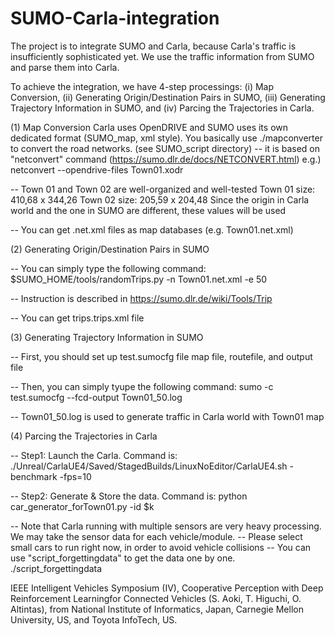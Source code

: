 # SUMO-Carla-integration

The project is to integrate SUMO and Carla, because Carla's traffic is insufficiently sophisticated yet.
We use the traffic information from SUMO and parse them into Carla.

To achieve the integration, we have 4-step processings: (i) Map Conversion, (ii) Generating Origin/Destination Pairs in SUMO, (iii) Generating Trajectory Information in SUMO, and (iv) Parcing the Trajectories in Carla.

(1) Map Conversion
Carla uses OpenDRIVE and SUMO uses its own dedicated format (SUMO_map, xml style).
You basically use ./mapconverter to convert the road networks. (see SUMO_script directory)
-- it is based on "netconvert" command (https://sumo.dlr.de/docs/NETCONVERT.html)
  e.g.) netconvert --opendrive-files Town01.xodr

-- Town 01 and Town 02 are well-organized and well-tested
  Town 01 size:  410,68 x 344,26
  Town 02 size:  205,59 x 204,48
  Since the origin in Carla world and the one in SUMO are different, these values will be used

-- You can get .net.xml files as map databases (e.g. Town01.net.xml)


(2) Generating Origin/Destination Pairs in SUMO

-- You can simply type the following command:
  $SUMO_HOME/tools/randomTrips.py -n Town01.net.xml -e 50

-- Instruction is described in https://sumo.dlr.de/wiki/Tools/Trip

-- You can get trips.trips.xml file

(3) Generating Trajectory Information in SUMO

-- First, you should set up test.sumocfg file
  map file, routefile, and output file

-- Then, you can simply tyupe the following command:
  sumo -c test.sumocfg --fcd-output Town01_50.log

-- Town01_50.log is used to generate traffic in Carla world with Town01 map


(4) Parcing the Trajectories in Carla

-- Step1: Launch the Carla. Command is:
  ./Unreal/CarlaUE4/Saved/StagedBuilds/LinuxNoEditor/CarlaUE4.sh  -benchmark -fps=10

-- Step2: Generate & Store the data. Command is:
  python car_generator_forTown01.py -id $k

-- Note that Carla running with multiple sensors are very heavy processing. We may take the sensor data for each vehicle/module.
-- Please select small cars to run right now, in order to avoid vehicle collisions
-- You can use "script_forgettingdata" to get the data one by one.
  ./script_forgettingdata



IEEE Intelligent Vehicles Symposium (IV), Cooperative Perception with Deep Reinforcement Learningfor Connected Vehicles (S. Aoki, T. Higuchi, O. Altintas),
from National Institute of Informatics, Japan, Carnegie Mellon University, US, and Toyota InfoTech, US.
